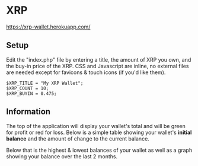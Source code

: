 # XRP
https://xrp-wallet.herokuapp.com/

## Setup
Edit the "index.php" file by entering a title, the amount of XRP you own, and the buy-in price of the XRP. CSS and Javascript are inline, no external files are needed except for favicons & touch icons (if you'd like them).
```
$XRP_TITLE = "My XRP Wallet";
$XRP_COUNT = 10;
$XRP_BUYIN = 0.475;
```

## Information
The top of the application will display your wallet's total and will be green for profit or red for loss. Below is a simple table showing your wallet's **initial balance** and the amount of change to the current balance.

Below that is the highest & lowest balances of your wallet as well as a graph showing your balance over the last 2 months.
